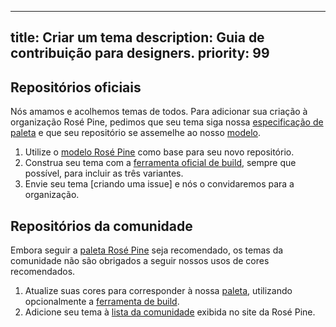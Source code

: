 ---

title: Criar um tema
description: Guia de contribuição para designers.
priority: 99
------------

## Repositórios oficiais

Nós amamos e acolhemos temas de todos. Para adicionar sua criação à organização Rosé Pine, pedimos que seu tema siga nossa [especificação de paleta](/palette) e que seu repositório se assemelhe ao nosso [modelo](https://github.com/rose-pine/rose-pine-template).

1. Utilize o [modelo Rosé Pine](https://github.com/rose-pine/rose-pine-template) como base para seu novo repositório.
2. Construa seu tema com a [ferramenta oficial de build](https://github.com/rose-pine/build), sempre que possível, para incluir as três variantes.
3. Envie seu tema \[criando uma issue] e nós o convidaremos para a organização.

## Repositórios da comunidade

Embora seguir a [paleta Rosé Pine](/palette/ingredients) seja recomendado, os temas da comunidade não são obrigados a seguir nossos usos de cores recomendados.

1. Atualize suas cores para corresponder à nossa [paleta](/palette/ingredients), utilizando opcionalmente a [ferramenta de build](https://github.com/rose-pine/build).
2. Adicione seu tema à [lista da comunidade](https://github.com/rose-pine/rose-pine-site/blob/main/src/data/community-repos.json) exibida no site da Rosé Pine.

